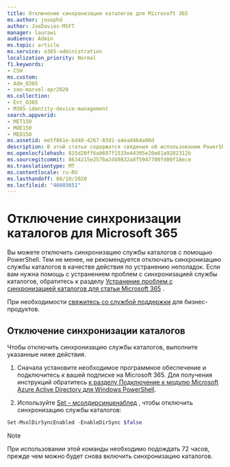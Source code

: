 ```yaml
---
title: Отключение синхронизации каталогов для Microsoft 365
ms.author: josephd
author: JoeDavies-MSFT
manager: laurawi
audience: Admin
ms.topic: article
ms.service: o365-administration
localization_priority: Normal
f1.keywords:
- CSH
ms.custom:
- Adm_O365
- seo-marvel-apr2020
ms.collection:
- Ent_O365
- M365-identity-device-management
search.appverid:
- MET150
- MOE150
- MED150
ms.assetid: ee5f861e-bd48-4267-83d1-a4ead4b4a00d
description: В этой статье содержатся сведения об использовании PowerShell для отключения синхронизации службы каталогов для Microsoft 365.
ms.openlocfilehash: 815d20ff6a0697f1533e44305e20e61a9282312b
ms.sourcegitcommit: 8634215e257ba2d49832a8f5947700fd00f18ece
ms.translationtype: MT
ms.contentlocale: ru-RU
ms.lasthandoff: 08/10/2020
ms.locfileid: "46603651"
---
```

# <a name="turn-off-directory-synchronization-for-microsoft-365"></a>Отключение синхронизации каталогов для Microsoft 365
Вы можете отключить синхронизацию службы каталогов с помощью PowerShell. Тем не менее, не рекомендуется отключать синхронизацию службы каталогов в качестве действия по устранению неполадок. Если вам нужна помощь с устранением проблем с синхронизацией службы каталогов, обратитесь к разделу [Устранение проблем с синхронизацией каталогов для статьи Microsoft 365](fix-problems-with-directory-synchronization.md) . 
  
При необходимости [свяжитесь со службой поддержки](https://support.office.com/article/32a17ca7-6fa0-4870-8a8d-e25ba4ccfd4b) для бизнес-продуктов.
  
## <a name="turn-off-directory-synchronization"></a>Отключение синхронизации каталогов  
Чтобы отключить синхронизацию службы каталогов, выполните указанные ниже действия.
  
1. Сначала установите необходимое программное обеспечение и подключитесь к вашей подписке на Microsoft 365. Для получения инструкций обратитесь [к разделу Подключение к модулю Microsoft Azure Active Directory для Windows PowerShell](https://docs.microsoft.com/office365/enterprise/powershell/connect-to-office-365-powershell#connect-with-the-microsoft-azure-active-directory-module-for-windows-powershell).
    
2. Используйте [Set – мсолдирсинценаблед](https://go.microsoft.com/fwlink/p/?LinkId=821939) , чтобы отключить синхронизацию службы каталогов: 
    
  ```powershell
  Set-MsolDirSyncEnabled -EnableDirSync $false
  ```

>[!Note]
>При использовании этой команды необходимо подождать 72 часов, прежде чем можно будет снова включить синхронизацию каталогов.
>
 
